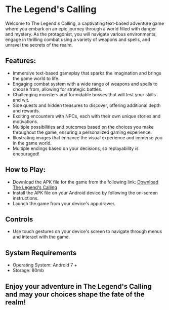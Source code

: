 # **The Legend's Calling**

Welcome to The Legend's Calling, a captivating text-based adventure game where you embark on an epic journey through a world filled with danger and mystery. As the protagonist, you will navigate various environments, engage in thrilling combat using a variety of weapons and spells, and unravel the secrets of the realm.

## Features:
- Immersive text-based gameplay that sparks the imagination and brings the game world to life.
- Engaging combat system with a wide range of weapons and spells to choose from, allowing for strategic battles.
- Challenging monsters and formidable bosses that will test your skills and wit.
- Side quests and hidden treasures to discover, offering additional depth and rewards.
- Exciting encounters with NPCs, each with their own unique stories and motivations.
- Multiple possibilities and outcomes based on the choices you make throughout the game, ensuring a personalized gaming experience.
- Illustrating images that enhance the visual experience and immerse you in the game world.
- Multiple endings based on your decisions, so replayability is encouraged!

## How to Play:
- Download the APK file for the game from the following link: [Download The Legend's Calling](https://drive.google.com/file/d/1VnId3KeVzvFI4GZd-rOh8z836Jyx3JZ_/view?usp=sharing)
- Install the APK file on your Android device by following the on-screen instructions.
- Launch the game from your device's app drawer.

## Controls
- Use touch gestures on your device's screen to navigate through menus and interact with the game.
  
## System Requirements
- Operating System: Android 7 +
- Storage: 80mb 

## Enjoy your adventure in The Legend's Calling and may your choices shape the fate of the realm!
